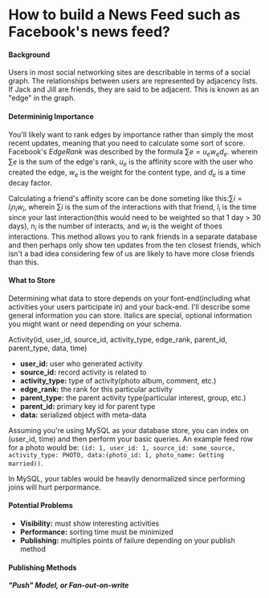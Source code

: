 How to build a News Feed such as Facebook's news feed?
======================================================

#### Background
Users in most social networking sites are describable in terms of a social graph. The relationships between users are represented by adjacency lists. If Jack and Jill are friends, they are said to be adjacent. This is known as an "edge" in the graph.

#### Determininig Importance
You'll likely want to rank edges by importance rather than simply the most recent updates, meaning that you need to calculate some sort of score. Facebook's _EdgeRank_ was described by the formula $\sum{e} = u_e w_e d_e$. wherein $\sum{e}$ is the sum of the edge's rank, $u_e$ is the affinity score with the user who created the edge, $w_e$ is the weight for the content type, and $d_e$ is a time decay factor.

Calculating a friend's affinity score can be done someting like this:$\sum{i} = l_i n_i w_i$, wherein $\sum{i}$ is the sum of the interactions with that friend, $l_i$ is the time since your last interaction(this would need to be weighted so that 1 day > 30 days), $n_i$ is the number of interacts, and $w_i$ is the weight of thoes interactions. This method allows you to rank friends in a separate database and then perhaps only show ten updates from the ten closest friends, which isn't a bad idea considering few of us are likely to have more close friends than this.

#### What to Store
Determining what data to store depends on your font-end(including what activities your users participate in) and your back-end. I'll describe some general information you can store. Italics are special, optional information you might want or need depending on your schema.

Activity(id, user_id, source_id, activity_type, edge_rank, parent_id, parent_type, data, time)

+ **user_id:** user who generated activity
+ **source_id:** record activity is related to
+ **activity_type:** type of activity(photo album, comment, etc.)
+ **edge_rank:** the rank for this particular activity
+ **parent_type:** the parent activity type(particular interest, group, etc.)
+ **parent_id:** primary key id for parent type
+ **data:** serialized object with meta-data

Assuming you're using MySQL as your database store, you can index on (user_id, time) and then perform your basic queries. An example feed row for a photo would be: `(id: 1, user_id: 1, source_id: some_source, activity_type: PHOTO, data:(photo_id: 1, photo_name: Getting married))`.

In MySQL, your tables would be heavily denormalized since performing joins will hurt perpormance.

#### Potential Problems

+ **Visibility:** must show interesting activities
+ **Performance:** sorting time must be minimized
+ **Publishing:** multiples points of failure depending on your publish method

#### Publishing Methods
_**"Push" Model, or Fan-out-on-write**_